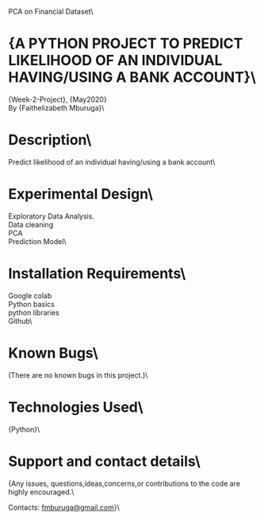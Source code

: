 PCA on Financial Dataset\
# {A PYTHON PROJECT TO PREDICT LIKELIHOOD OF AN INDIVIDUAL HAVING/USING A BANK ACCOUNT}\
{Week-2-Project}, {May2020}\
By {Faithelizabeth Mburuga}\
# Description\
Predict likelihood of an individual having/using a bank account\
# Experimental Design\
Exploratory Data Analysis.\
Data cleaning\
PCA \
Prediction Model\
# Installation Requirements\
Google colab\
Python basics\
python libraries\
Github\
# Known Bugs\
(There are no known bugs in this project.)\

# Technologies Used\
{Python}\

# Support and contact details\
{Any issues, questions,ideas,concerns,or contributions to the code are highly encouraged.\

Contacts: fmburuga@gmail.com}\
